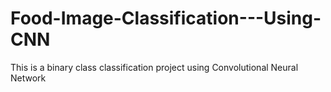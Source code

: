 # Food-Image-Classification---Using-CNN
This is a binary class classification project using Convolutional Neural Network
